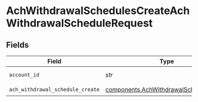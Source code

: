 # AchWithdrawalSchedulesCreateAchWithdrawalScheduleRequest


## Fields

| Field                                                                                            | Type                                                                                             | Required                                                                                         | Description                                                                                      | Example                                                                                          |
| ------------------------------------------------------------------------------------------------ | ------------------------------------------------------------------------------------------------ | ------------------------------------------------------------------------------------------------ | ------------------------------------------------------------------------------------------------ | ------------------------------------------------------------------------------------------------ |
| `account_id`                                                                                     | *str*                                                                                            | :heavy_check_mark:                                                                               | The account id.                                                                                  | 01H8FB90ZRRFWXB4XC2JPJ1D4Y                                                                       |
| `ach_withdrawal_schedule_create`                                                                 | [components.AchWithdrawalScheduleCreate](../../models/components/achwithdrawalschedulecreate.md) | :heavy_check_mark:                                                                               | N/A                                                                                              |                                                                                                  |